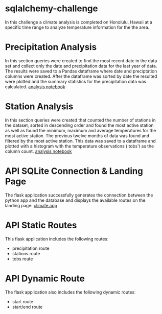 # sqlalchemy-challenge
 In this challenge a climate analysis is completed on Honolulu, Hawaii at a specific time range to analyze temperature information for the the area.  

# Precipitation Analysis
  In this section queries were created to find the most recent date in the data set and collect only the date and precipitation data for the last year of data. The results were saved to a Pandas dataframe where date and preciptation columns were created. After the dataframe was sorted by date the resulted were plotted and the summary statistics for the precipitation data was calculated. [analysis notebook](https://github.com/chelseapickett/sqlalchemy-challenge/blob/main/SurfsUp/climate_starter.ipynb)

# Station Analysis
  In this section queries were created that counted the number of stations in the dataset, sorted in descending order and found the most active station as well as found the minimum, maximum and average temperatures for the most active station. The previous twelve months of data was found and filtered by the most active station. This data was saved to a dataframe and plotted with a histogram with the temperature observations ('tobs') as the column count. [analysis notebook](https://github.com/chelseapickett/sqlalchemy-challenge/blob/main/SurfsUp/climate_starter.ipynb)

# API SQLite Connection & Landing Page
  The flask application successfully generates the connection between the python app and the database and displays the available routes on the landing page. [climate app](https://github.com/chelseapickett/sqlalchemy-challenge/blob/main/SurfsUp/app.py)

# API Static Routes
This flask application includes the following routes:
- precipitation route
- stations route
- tobs route

# API Dynamic Route
The flask application also includes the following dynamic routes:
 - start route
 - start/end route
